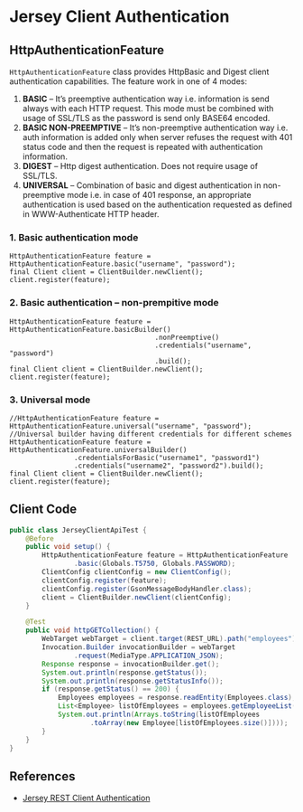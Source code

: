 # Jersey Client Authentication

## HttpAuthenticationFeature
`HttpAuthenticationFeature` class provides HttpBasic and Digest client authentication capabilities. The feature work in one of 4 modes:
1. **BASIC** – It’s preemptive authentication way i.e. information is send always with each HTTP request. This mode must be combined with usage of SSL/TLS as the password is send only BASE64 encoded.
2. **BASIC NON-PREEMPTIVE** – It’s non-preemptive authentication way i.e. auth information is added only when server refuses the request with 401 status code and then the request is repeated with authentication information.
3. **DIGEST** – Http digest authentication. Does not require usage of SSL/TLS.
4. **UNIVERSAL** – Combination of basic and digest authentication in non-preemptive mode i.e. in case of 401 response, an appropriate authentication is used based on the authentication requested as defined in WWW-Authenticate HTTP header.

### 1. Basic authentication mode
```
HttpAuthenticationFeature feature = HttpAuthenticationFeature.basic("username", "password");
final Client client = ClientBuilder.newClient();
client.register(feature);
```

### 2. Basic authentication – non-prempitive mode
```
HttpAuthenticationFeature feature = HttpAuthenticationFeature.basicBuilder()
                                    .nonPreemptive()
                                    .credentials("username", "password")
                                    .build();
final Client client = ClientBuilder.newClient();
client.register(feature);
```

### 3. Universal mode
```
//HttpAuthenticationFeature feature = HttpAuthenticationFeature.universal("username", "password");
//Universal builder having different credentials for different schemes
HttpAuthenticationFeature feature = HttpAuthenticationFeature.universalBuilder()
                .credentialsForBasic("username1", "password1")
                .credentials("username2", "password2").build();
final Client client = ClientBuilder.newClient();
client.register(feature);
```

## Client Code
```java
public class JerseyClientApiTest {
	@Before
	public void setup() {
		HttpAuthenticationFeature feature = HttpAuthenticationFeature
				.basic(Globals.T5750, Globals.PASSWORD);
		ClientConfig clientConfig = new ClientConfig();
		clientConfig.register(feature);
		clientConfig.register(GsonMessageBodyHandler.class);
		client = ClientBuilder.newClient(clientConfig);
	}

	@Test
	public void httpGETCollection() {
		WebTarget webTarget = client.target(REST_URL).path("employees");
		Invocation.Builder invocationBuilder = webTarget
				.request(MediaType.APPLICATION_JSON);
		Response response = invocationBuilder.get();
		System.out.println(response.getStatus());
		System.out.println(response.getStatusInfo());
		if (response.getStatus() == 200) {
			Employees employees = response.readEntity(Employees.class);
			List<Employee> listOfEmployees = employees.getEmployeeList();
			System.out.println(Arrays.toString(listOfEmployees
					.toArray(new Employee[listOfEmployees.size()])));
		}
	}
}
```

## References
- [Jersey REST Client Authentication](https://howtodoinjava.com/jersey/jersey-rest-client-authentication/)